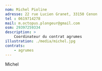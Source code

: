 ```yaml
---
nom: Michel Pioline
adresse: 22 rue Lucien Granet, 33150 Cenon
tel : 0619714278
mail: m.octopus.plongeur@gmail.com
osm: 29397259334
description: >
    Coordinateur du contrat agrumes
illustration: ./media/michel.jpg
contrats:
    - agrumes
---
```


Michel